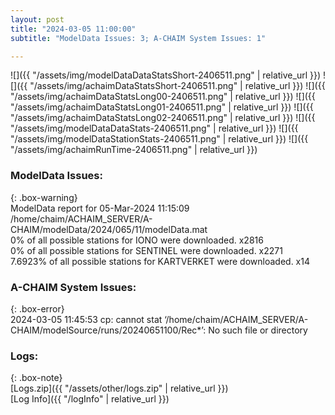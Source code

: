 ```yaml
---
layout: post
title: "2024-03-05 11:00:00"
subtitle: "ModelData Issues: 3; A-CHAIM System Issues: 1"

---
```


![]({{ "/assets/img/modelDataDataStatsShort-2406511.png" | relative_url }})
![]({{ "/assets/img/achaimDataStatsShort-2406511.png" | relative_url }})
![]({{ "/assets/img/achaimDataStatsLong00-2406511.png" | relative_url }})
![]({{ "/assets/img/achaimDataStatsLong01-2406511.png" | relative_url }})
![]({{ "/assets/img/achaimDataStatsLong02-2406511.png" | relative_url }})
![]({{ "/assets/img/modelDataDataStats-2406511.png" | relative_url }})
![]({{ "/assets/img/modelDataStationStats-2406511.png" | relative_url }})
![]({{ "/assets/img/achaimRunTime-2406511.png" | relative_url }})


### ModelData Issues:  
  
{: .box-warning}  
 ModelData report for 05-Mar-2024 11:15:09   
 /home/chaim/ACHAIM_SERVER/A-CHAIM/modelData/2024/065/11/modelData.mat   
 0% of all possible stations for IONO were downloaded. x2816   
 0% of all possible stations for SENTINEL were downloaded. x2271   
 7.6923% of all possible stations for KARTVERKET were downloaded. x14   
  
### A-CHAIM System Issues:  
  
{: .box-error}  
2024-03-05 11:45:53 cp: cannot stat ‘/home/chaim/ACHAIM_SERVER/A-CHAIM/modelSource/runs/20240651100/Rec*’: No such file or directory  

### Logs:  
  
{: .box-note}  
[Logs.zip]({{ "/assets/other/logs.zip" | relative_url }})  
[Log Info]({{ "/logInfo" | relative_url }})  
